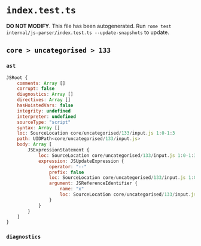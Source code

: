 # `index.test.ts`

**DO NOT MODIFY**. This file has been autogenerated. Run `rome test internal/js-parser/index.test.ts --update-snapshots` to update.

## `core > uncategorised > 133`

### `ast`

```javascript
JSRoot {
	comments: Array []
	corrupt: false
	diagnostics: Array []
	directives: Array []
	hasHoistedVars: false
	integrity: undefined
	interpreter: undefined
	sourceType: "script"
	syntax: Array []
	loc: SourceLocation core/uncategorised/133/input.js 1:0-1:3
	path: UIDPath<core/uncategorised/133/input.js>
	body: Array [
		JSExpressionStatement {
			loc: SourceLocation core/uncategorised/133/input.js 1:0-1:3
			expression: JSUpdateExpression {
				operator: "--"
				prefix: false
				loc: SourceLocation core/uncategorised/133/input.js 1:0-1:3
				argument: JSReferenceIdentifier {
					name: "x"
					loc: SourceLocation core/uncategorised/133/input.js 1:0-1:1 (x)
				}
			}
		}
	]
}
```

### `diagnostics`

```

```
